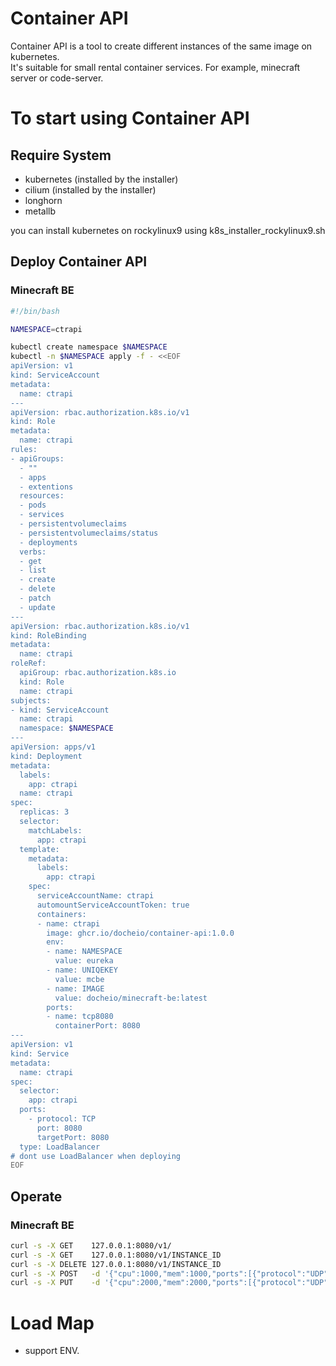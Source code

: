 # Container API

Container API is a tool to create different instances of the same image on kubernetes.  
It's suitable for small rental container services. For example, minecraft server or code-server.

# To start using Container API

## Require System

- kubernetes (installed by the installer)
- cilium (installed by the installer)
- longhorn
- metallb

you can install kubernetes on rockylinux9 using k8s_installer_rockylinux9.sh

## Deploy Container API

### Minecraft BE

```bash
#!/bin/bash

NAMESPACE=ctrapi

kubectl create namespace $NAMESPACE
kubectl -n $NAMESPACE apply -f - <<EOF
apiVersion: v1
kind: ServiceAccount
metadata:
  name: ctrapi
---
apiVersion: rbac.authorization.k8s.io/v1
kind: Role
metadata:
  name: ctrapi
rules:
- apiGroups:
  - ""
  - apps
  - extentions
  resources:
  - pods
  - services
  - persistentvolumeclaims
  - persistentvolumeclaims/status
  - deployments
  verbs:
  - get
  - list
  - create
  - delete
  - patch
  - update
---
apiVersion: rbac.authorization.k8s.io/v1
kind: RoleBinding
metadata:
  name: ctrapi
roleRef:
  apiGroup: rbac.authorization.k8s.io
  kind: Role
  name: ctrapi
subjects:
- kind: ServiceAccount
  name: ctrapi
  namespace: $NAMESPACE
---
apiVersion: apps/v1
kind: Deployment
metadata:
  labels:
    app: ctrapi
  name: ctrapi
spec:
  replicas: 3
  selector:
    matchLabels:
      app: ctrapi
  template:
    metadata:
      labels:
        app: ctrapi
    spec:
      serviceAccountName: ctrapi
      automountServiceAccountToken: true
      containers:
      - name: ctrapi
        image: ghcr.io/docheio/container-api:1.0.0
        env:
        - name: NAMESPACE
          value: eureka
        - name: UNIQEKEY
          value: mcbe
        - name: IMAGE
          value: docheio/minecraft-be:latest
        ports:
        - name: tcp8080
          containerPort: 8080
---
apiVersion: v1
kind: Service
metadata:
  name: ctrapi
spec:
  selector:
    app: ctrapi
  ports:
    - protocol: TCP
      port: 8080
      targetPort: 8080
  type: LoadBalancer
# dont use LoadBalancer when deploying
EOF
```

## Operate
### Minecraft BE
```bash
curl -s -X GET    127.0.0.1:8080/v1/
curl -s -X GET    127.0.0.1:8080/v1/INSTANCE_ID
curl -s -X DELETE 127.0.0.1:8080/v1/INSTANCE_ID
curl -s -X POST   -d '{"cpu":1000,"mem":1000,"ports":[{"protocol":"UDP","internal":19132}],"pvcs":[{"mount":"/root/minecraft","size":5}]}' 127.0.0.1:8080/v1/
curl -s -X PUT    -d '{"cpu":2000,"mem":2000,"ports":[{"protocol":"UDP","internal":19132}],"pvcs":[{"id":"","mount":"/root/minecraft","size":6}]}' 127.0.0.1:8080/v1/
```

# Load Map
- support ENV.
